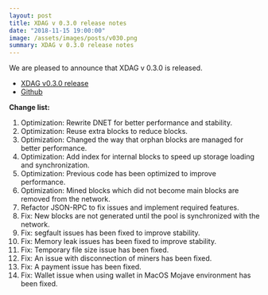 ```yaml
---
layout: post
title: XDAG v 0.3.0 release notes
date: "2018-11-15 19:00:00"
image: /assets/images/posts/v030.png
summary: XDAG v 0.3.0 release notes
---
```


We are pleased to announce that XDAG v 0.3.0 is released.

- [XDAG v0.3.0 release](https://github.com/XDagger/xdag/releases/tag/0.3.0)
- [Github](https://github.com/XDagger/xdag)

**Change list:**

1. Optimization: Rewrite DNET for better performance and stability.
1. Optimization: Reuse extra blocks to reduce blocks.
1. Optimization: Changed the way that orphan blocks are managed for better performance.
1. Optimization: Add index for internal blocks to speed up storage loading and synchronization.
1. Optimization: Previous code has been optimized to improve performance.
1. Optimization: Mined blocks which did not become main blocks are removed from the network.
1. Refactor JSON-RPC to fix issues and implement required features.
1. Fix: New blocks are not generated until the pool is synchronized with the network.
1. Fix: segfault issues has been fixed to improve stability.
1. Fix: Memory leak issues has been fixed to improve stability.
1. Fix: Temporary file size issue has been fixed.
1. Fix: An issue with disconnection of miners has been fixed.
1. Fix: A payment issue has been fixed.
1. Fix: Wallet issue when using wallet in MacOS Mojave environment has been fixed.